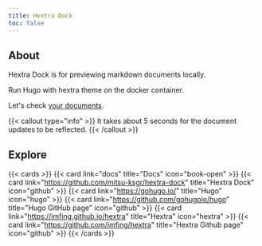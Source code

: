 ```yaml
---
title: Hextra Dock
toc: false
---
```



## About
Hextra Dock is for previewing markdown documents locally.

Run Hugo with hextra theme on the docker container.

Let's check [your documents](docs).

{{< callout type="info" >}}
  It takes about 5 seconds for the document updates to be reflected.
{{< /callout >}}


## Explore
{{< cards >}}
  {{< card link="docs" title="Docs" icon="book-open" >}}
  {{< card link="https://github.com/mitsu-ksgr/hextra-dock" title="Hextra Dock" icon="github" >}}
  {{< card link="https://gohugo.io/" title="Hugo" icon="hugo" >}}
  {{< card link="https://github.com/gohugoio/hugo" title="Hugo GitHub page" icon="github" >}}
  {{< card link="https://imfing.github.io/hextra" title="Hextra" icon="hextra" >}}
  {{< card link="https://github.com/imfing/hextra" title="Hextra Github page" icon="github" >}}
{{< /cards >}}


